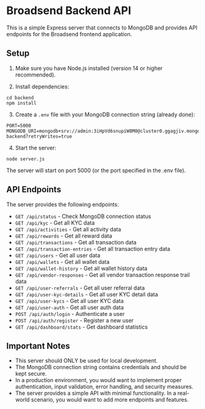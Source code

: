 
# Broadsend Backend API

This is a simple Express server that connects to MongoDB and provides API endpoints for the Broadsend frontend application.

## Setup

1. Make sure you have Node.js installed (version 14 or higher recommended).

2. Install dependencies:
```
cd backend
npm install
```

3. Create a `.env` file with your MongoDB connection string (already done):
```
PORT=5000
MONGODB_URI=mongodb+srv://admin:3iHpVd6snupiW8M0@cluster0.ggagjiv.mongodb.net/broadsend-backend?retryWrites=true
```

4. Start the server:
```
node server.js
```

The server will start on port 5000 (or the port specified in the .env file).

## API Endpoints

The server provides the following endpoints:

- `GET /api/status` - Check MongoDB connection status
- `GET /api/kyc` - Get all KYC data
- `GET /api/activities` - Get all activity data
- `GET /api/rewards` - Get all reward data
- `GET /api/transactions` - Get all transaction data
- `GET /api/transaction-entries` - Get all transaction entry data
- `GET /api/users` - Get all user data
- `GET /api/wallets` - Get all wallet data
- `GET /api/wallet-history` - Get all wallet history data
- `GET /api/vendor-responses` - Get all vendor transaction response trail data
- `GET /api/user-referrals` - Get all user referral data
- `GET /api/user-kyc-details` - Get all user KYC detail data
- `GET /api/user-kycs` - Get all user KYC data
- `GET /api/user-auth` - Get all user auth data
- `POST /api/auth/login` - Authenticate a user
- `POST /api/auth/register` - Register a new user
- `GET /api/dashboard/stats` - Get dashboard statistics

## Important Notes

- This server should ONLY be used for local development.
- The MongoDB connection string contains credentials and should be kept secure.
- In a production environment, you would want to implement proper authentication, input validation, error handling, and security measures.
- The server provides a simple API with minimal functionality. In a real-world scenario, you would want to add more endpoints and features.
